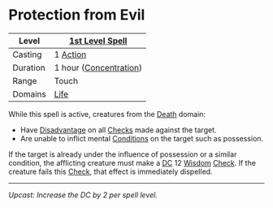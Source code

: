 # Protection from Evil

| Level    | [1st Level Spell](1st%20Level%20Spells.md)                                           |
| -------- | --------------------------------------------------- |
| Casting  | 1 [Action](../../../../Game%20Procedures/Action.md) |
| Duration | 1 hour ([Concentration](../../../Concentration.md)) |
| Range    | Touch                                               |
| Domains  | [Life](../../../Spell%20Domains/Life.md)            |

While this spell is active, creatures from the [Death](../../../Spell%20Domains/Death.md) domain: 
- Have [Disadvantage](../../../../Game%20Procedures/Dice%20Rolls/Disadvantage.md) on all [Checks](../../../../Game%20Procedures/Check.md) made against the target.
- Are unable to inflict mental [Conditions](../../../../Conditions/!Conditions.md) on the target such as possession.

If the target is already under the influence of possession or a similar condition, the afflicting creature must make a [DC](../../../../Game%20Procedures/DC.md) 12 [Wisdom](../../../../Player%20Characters/Chosen%20Statistics/Wisdom.md) [Check](../../../../Game%20Procedures/Check.md). If the creature fails this [Check](../../../../Game%20Procedures/Check.md), that effect is immediately dispelled.

---
*Upcast: Increase the DC by 2 per spell level.*